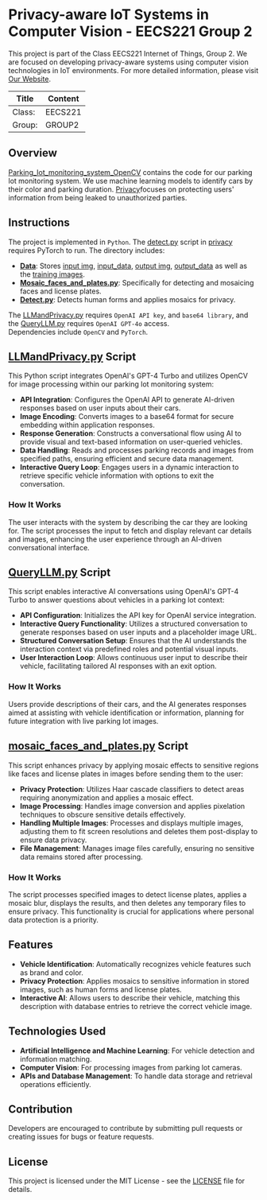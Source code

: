 # Privacy-aware IoT Systems in Computer Vision - EECS221 Group 2

This project is part of the Class EECS221 Internet of Things, Group 2. We are focused on developing privacy-aware systems using computer vision technologies in IoT environments. For more detailed information, please visit [Our Website](https://sites.google.com/view/eecs221group2/home).

| Title   | Content |
|---------|---------|
| Class:  | EECS221 |
| Group:  | GROUP2  |

## Overview

[Parking_Iot_monitoring_system_OpenCV](parking_lot_monitoring_system_OpenCV) contains the code for our parking lot monitoring system. We use machine learning models to identify cars by their color and parking duration. [Privacy](privacy)focuses on protecting users' information from being leaked to unauthorized parties.

## Instructions

The project is implemented in `Python`. The [detect.py](privacy/detect.py) script in [privacy](privacy) requires PyTorch to run. The directory includes:

- **[Data](privacy/data)**: Stores [input img](privacy/data/inputs/in_img), [input_data](privacy/data/inputs), [output img](privacy/data/outputs/out_img), [output_data](privacy/data/output) as well as the [training images](privacy/data/persons).
- **[Mosaic_faces_and_plates.py](privacy/mosaic_faces_and_plates.py)**: Specifically for detecting and mosaicing faces and license plates.
- **[Detect.py](privacy/detect.py)**: Detects human forms and applies mosaics for privacy.

The [LLMandPrivacy.py](LLMandPrivacy.py) requires `OpenAI API key`, and `base64 library`, and the [QueryLLM.py](QueryLLM.py) requires `OpenAI GPT-4o` access.<br>
Dependencies include `OpenCV` and `PyTorch`.

## [LLMandPrivacy.py](LLMandPrivacy.py) Script

This Python script integrates OpenAI's GPT-4 Turbo and utilizes OpenCV for image processing within our parking lot monitoring system:

- **API Integration**: Configures the OpenAI API to generate AI-driven responses based on user inputs about their cars.
- **Image Encoding**: Converts images to a base64 format for secure embedding within application responses.
- **Response Generation**: Constructs a conversational flow using AI to provide visual and text-based information on user-queried vehicles.
- **Data Handling**: Reads and processes parking records and images from specified paths, ensuring efficient and secure data management.
- **Interactive Query Loop**: Engages users in a dynamic interaction to retrieve specific vehicle information with options to exit the conversation.

### How It Works

The user interacts with the system by describing the car they are looking for. The script processes the input to fetch and display relevant car details and images, enhancing the user experience through an AI-driven conversational interface.

## [QueryLLM.py](QueryLLM.py) Script

This script enables interactive AI conversations using OpenAI's GPT-4 Turbo to answer questions about vehicles in a parking lot context:

- **API Configuration**: Initializes the API key for OpenAI service integration.
- **Interactive Query Functionality**: Utilizes a structured conversation to generate responses based on user inputs and a placeholder image URL.
- **Structured Conversation Setup**: Ensures that the AI understands the interaction context via predefined roles and potential visual inputs.
- **User Interaction Loop**: Allows continuous user input to describe their vehicle, facilitating tailored AI responses with an exit option.

### How It Works

Users provide descriptions of their cars, and the AI generates responses aimed at assisting with vehicle identification or information, planning for future integration with live parking lot images.

## [mosaic_faces_and_plates.py](privacy/mosaic_faces_and_plates.py) Script

This script enhances privacy by applying mosaic effects to sensitive regions like faces and license plates in images before sending them to the user:

- **Privacy Protection**: Utilizes Haar cascade classifiers to detect areas requiring anonymization and applies a mosaic effect.
- **Image Processing**: Handles image conversion and applies pixelation techniques to obscure sensitive details effectively.
- **Handling Multiple Images**: Processes and displays multiple images, adjusting them to fit screen resolutions and deletes them post-display to ensure data privacy.
- **File Management**: Manages image files carefully, ensuring no sensitive data remains stored after processing.

### How It Works

The script processes specified images to detect license plates, applies a mosaic blur, displays the results, and then deletes any temporary files to ensure privacy. This functionality is crucial for applications where personal data protection is a priority.

## Features

- **Vehicle Identification**: Automatically recognizes vehicle features such as brand and color.
- **Privacy Protection**: Applies mosaics to sensitive information in stored images, such as human forms and license plates.
- **Interactive AI**: Allows users to describe their vehicle, matching this description with database entries to retrieve the correct vehicle image.

## Technologies Used

- **Artificial Intelligence and Machine Learning**: For vehicle detection and information matching.
- **Computer Vision**: For processing images from parking lot cameras.
- **APIs and Database Management**: To handle data storage and retrieval operations efficiently.

## Contribution

Developers are encouraged to contribute by submitting pull requests or creating issues for bugs or feature requests.

## License

This project is licensed under the MIT License - see the [LICENSE](LICENSE.txt) file for details.



